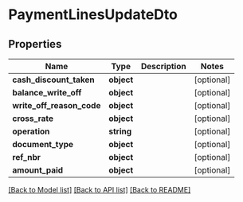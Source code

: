 # PaymentLinesUpdateDto

## Properties
Name | Type | Description | Notes
------------ | ------------- | ------------- | -------------
**cash_discount_taken** | **object** |  | [optional] 
**balance_write_off** | **object** |  | [optional] 
**write_off_reason_code** | **object** |  | [optional] 
**cross_rate** | **object** |  | [optional] 
**operation** | **string** |  | [optional] 
**document_type** | **object** |  | [optional] 
**ref_nbr** | **object** |  | [optional] 
**amount_paid** | **object** |  | [optional] 

[[Back to Model list]](../README.md#documentation-for-models) [[Back to API list]](../README.md#documentation-for-api-endpoints) [[Back to README]](../README.md)


